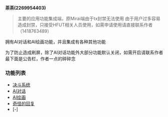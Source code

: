 **茶茶(2269954403)**
>主要的应用功能集成端，原Mirai端由于tx封禁无法使用
由于用户过多容易造成封禁，只接受HFUT相关人员使用，如需申请使用请直接联系作者（1418763489）

  拥有AI对话和AI绘画功能，并且集成有各种其他功能

为了防止造成刷屏，除了AI对话功能外大部分功能默认关闭，如需开启请联系作者  最下面是公告栏，作者一点的碎碎念

### 功能列表

* [决斗系统](/oneyunzai/juedou.md)
* [AI对话](/oneyunzai/chat.md)
* [AI绘画](/oneyunzai/huihua.md)
* [奇怪的回复](/oneyunzai/wait.md)
* [-]